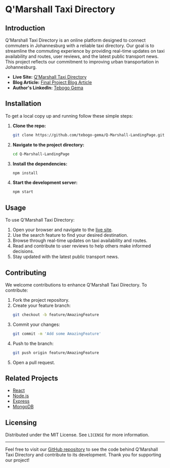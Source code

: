 # Q'Marshall Taxi Directory

## Introduction

Q'Marshall Taxi Directory is an online platform designed to connect commuters in Johannesburg with a reliable taxi directory. Our goal is to streamline the commuting experience by providing real-time updates on taxi availability and routes, user reviews, and the latest public transport news. This project reflects our commitment to improving urban transportation in Johannesburg.

- **Live Site:** [Q'Marshall Taxi Directory](https://example.com)
- **Blog Article:** [Final Project Blog Article](https://example.com/blog)
- **Author's LinkedIn:** [Tebogo Gema](https://www.linkedin.com/in/tebogo-gema-70aa46277/)

## Installation

To get a local copy up and running follow these simple steps:

1. **Clone the repo:**
    ```sh
    git clone https://github.com/tebogo-gema/Q-Marshall-LandingPage.git
    ```

2. **Navigate to the project directory:**
    ```sh
    cd Q-Marshall-LandingPage
    ```

3. **Install the dependencies:**
    ```sh
    npm install
    ```

4. **Start the development server:**
    ```sh
    npm start
    ```

## Usage

To use Q'Marshall Taxi Directory:

1. Open your browser and navigate to the [live site](https://example.com).
2. Use the search feature to find your desired destination.
3. Browse through real-time updates on taxi availability and routes.
4. Read and contribute to user reviews to help others make informed decisions.
5. Stay updated with the latest public transport news.

## Contributing

We welcome contributions to enhance Q'Marshall Taxi Directory. To contribute:

1. Fork the project repository.
2. Create your feature branch:
    ```sh
    git checkout -b feature/AmazingFeature
    ```
3. Commit your changes:
    ```sh
    git commit -m 'Add some AmazingFeature'
    ```
4. Push to the branch:
    ```sh
    git push origin feature/AmazingFeature
    ```
5. Open a pull request.

## Related Projects

- [React](https://reactjs.org/)
- [Node.js](https://nodejs.org/)
- [Express](https://expressjs.com/)
- [MongoDB](https://www.mongodb.com/)

## Licensing

Distributed under the MIT License. See `LICENSE` for more information.

---

Feel free to visit our [GitHub repository](https://github.com/tebogo-gema/Q-Marshall-LandingPage) to see the code behind Q'Marshall Taxi Directory and contribute to its development. Thank you for supporting our project!
